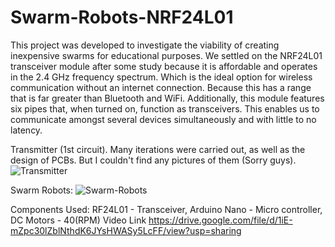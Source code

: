 # Swarm-Robots-NRF24L01
This project was developed to investigate the viability of creating inexpensive swarms for educational purposes. We settled on the NRF24L01 transceiver module after some study because it is affordable and operates in the 2.4 GHz frequency spectrum. Which is the ideal option for wireless communication without an internet connection. Because this has a range that is far greater than Bluetooth and WiFi. Additionally, this module features six pipes that, when turned on, function as transceivers. This enables us to communicate amongst several devices simultaneously and with little to no latency.

Transmitter (1st circuit). Many iterations were carried out, as well as the design of PCBs. But I couldn't find any pictures of them (Sorry guys).
![Transmitter](https://user-images.githubusercontent.com/75194490/210286645-44ff14bd-73fa-47b3-af60-80e699cda55c.jpg)

Swarm Robots:
![Swarm-Robots](https://user-images.githubusercontent.com/75194490/210286647-894e8da1-b762-490f-8ae4-1e84c761a5ab.jpg)

Components Used: RF24L01 - Transceiver, Arduino Nano - Micro controller, DC Motors - 40(RPM)
Video Link
https://drive.google.com/file/d/1iE-mZpc30lZblNthdK6JYsHWASy5LcFF/view?usp=sharing 

